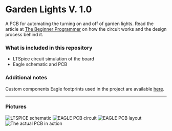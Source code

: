 # Garden Lights V. 1.0

A PCB for automating the turning on and off of garden lights. Read the article at [The Beginner Programmer](https://firsttimeprogrammer.blogspot.com/2018/08/automate-your-garden-lights-diy-style.html) on how the circuit works and the design process behind it.

### What is included in this repository

- LTSpice circuit simulation of the board
- Eagle schematic and PCB

### Additional notes
Custom components Eagle footprints used in the project are available [here](https://github.com/mick001/Custom-Eagle-Libraries).

---

### Pictures

![LTSPICE schematic](https://user-images.githubusercontent.com/13961654/52957488-114cd300-3392-11e9-9271-25a76e2a5881.png)
![EAGLE PCB circuit](https://user-images.githubusercontent.com/13961654/52957635-6be62f00-3392-11e9-882e-e09b694cccee.png)
![EAGLE PCB layout](https://user-images.githubusercontent.com/13961654/52957523-232e7600-3392-11e9-9999-148b8a9d80bc.png)
![The actual PCB in action](https://user-images.githubusercontent.com/13961654/52957534-2d507480-3392-11e9-892b-04d35ddf23a7.jpg)

